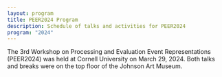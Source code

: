 ```yaml
---
layout: program
title: PEER2024 Program
description: Schedule of talks and activities for PEER2024
program: "2024"
---
```


The 3rd Workshop on Processing and Evaluation Event Representations (PEER2024) was held at Cornell University on March 29, 2024. Both talks and breaks were on the top floor of the Johnson Art Museum.